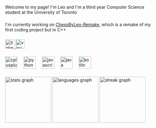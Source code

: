 <p align="left">Welcome to my page! I'm Leo and I'm a third year Computer Science student at the University of Toronto</p>

###

<p align="left">I'm currently working on <a href="https://github.com/leowrites/ChessByLeo-Remake">ChessByLeo-Remake</a>, which is a remake of my first coding project but in C++</p>

###

<div align="left">
  <a href="https//www.linkedin.com/in/siqiliu-" target="_blank">
    <img src="https://img.shields.io/static/v1?message=LinkedIn&logo=linkedin&label=&color=0077B5&logoColor=white&labelColor=&style=for-the-badge" height="30" alt="linkedin logo"  />
  </a>
  <a href="http://portfoliu.net" target="_blank">
    <img src="https://img.shields.io/static/v1?message=My Website&logo=visualstudio&label=&color=e2165e&logoColor=white&labelColor=&style=for-the-badge" height="30" alt="visualstudio logo"  />
  </a>
</div>

###

<div align="left">
  <img src="https://cdn.jsdelivr.net/gh/devicons/devicon/icons/cplusplus/cplusplus-original.svg" height="40" alt="cplusplus logo"  />
  <img width="12" />
  <img src="https://cdn.jsdelivr.net/gh/devicons/devicon/icons/python/python-original.svg" height="40" alt="python logo"  />
  <img width="12" />
  <img src="https://cdn.jsdelivr.net/gh/devicons/devicon/icons/javascript/javascript-original.svg" height="40" alt="javascript logo"  />
  <img width="12" />
  <img src="https://cdn.jsdelivr.net/gh/devicons/devicon/icons/java/java-original.svg" height="40" alt="java logo"  />
  <img width="12" />
  <img src="https://cdn.jsdelivr.net/gh/devicons/devicon/icons/kotlin/kotlin-original.svg" height="40" alt="kotlin logo"  />
</div>

###

<div align="left">
  <img src="https://github-readme-stats.vercel.app/api?username=leowrites&hide_title=true&hide_rank=true&show_icons=true&include_all_commits=false&count_private=false&disable_animations=true&theme=dark&locale=en&hide_border=true&order=1" height="150" alt="stats graph"  />
  <img src="https://github-readme-stats.vercel.app/api/top-langs?username=leowrites&locale=en&hide_title=true&layout=compact&card_width=320&langs_count=5&theme=dark&hide_border=true&order=2" height="150" alt="languages graph"  />
  <img src="https://streak-stats.demolab.com?user=leowrites&locale=en&mode=weekly&theme=dark&hide_border=true&border_radius=5&order=3" height="150" alt="streak graph"  />
</div>

###
